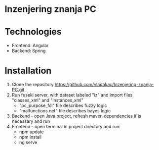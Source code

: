 # Inzenjering znanja PC
 
# Technologies
 - Frontend: Angular
 - Backend: Spring

# Installation
 1. Clone the repository https://github.com/vladakac/Inzenjering-znanja-PC.git
 2. Run fuseki server, with dataset labeled "iz" and import files "classes_xml" and "instances_xml"
	- "pc_purpose_fcl" file describes fuzzy logic
	- "malfunctions.net" file describes bayes logic
 3. Backend - open Java project, refresh maven dependencies if is necessary and run 
 4. Frontend - open terminal in project directory and run:
 	- npm update
 	- npm install
 	- ng serve
  